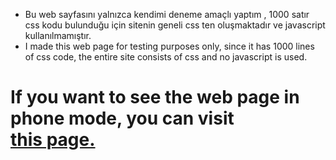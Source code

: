 * Bu web sayfasını yalnızca kendimi deneme amaçlı yaptım , 1000 satır css kodu bulunduğu için sitenin geneli css ten oluşmaktadır ve javascript kullanılmamıştır.
* I made this web page for testing purposes only, since it has 1000 lines of css code, the entire site consists of css and no javascript is used.

# If you want to see the web page in phone mode, you can visit <br> <a href="https://borsaist.w3spaces.com">this page.</a>
